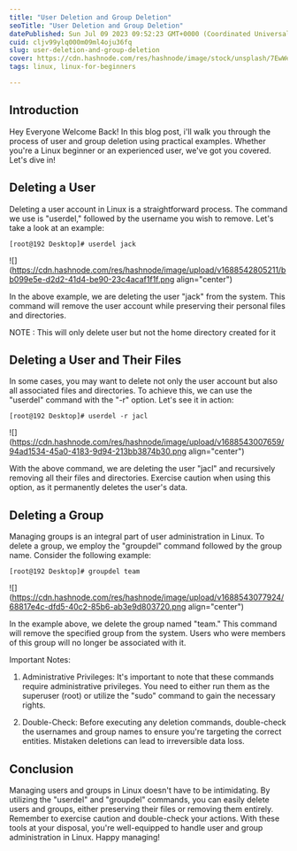 ```yaml
---
title: "User Deletion and Group Deletion"
seoTitle: "User Deletion and Group Deletion"
datePublished: Sun Jul 09 2023 09:52:23 GMT+0000 (Coordinated Universal Time)
cuid: cljv99ylq000m09ml4oju36fq
slug: user-deletion-and-group-deletion
cover: https://cdn.hashnode.com/res/hashnode/image/stock/unsplash/7EwWeNyzSwQ/upload/5a5cd62083903b18c43326e562b88376.jpeg
tags: linux, linux-for-beginners

---
```


## Introduction

Hey Everyone Welcome Back! In this blog post, i'll walk you through the process of user and group deletion using practical examples. Whether you're a Linux beginner or an experienced user, we've got you covered. Let's dive in!

## Deleting a User

Deleting a user account in Linux is a straightforward process. The command we use is "userdel," followed by the username you wish to remove. Let's take a look at an example:

```plaintext
[root@192 Desktop]# userdel jack
```

![](https://cdn.hashnode.com/res/hashnode/image/upload/v1688542805211/bb099e5e-d2d2-41d4-be90-23c4acaf1f1f.png align="center")

In the above example, we are deleting the user "jack" from the system. This command will remove the user account while preserving their personal files and directories.

NOTE : This will only delete user but not the home directory created for it

## Deleting a User and Their Files

In some cases, you may want to delete not only the user account but also all associated files and directories. To achieve this, we can use the "userdel" command with the "-r" option. Let's see it in action:

```plaintext
[root@192 Desktop]# userdel -r jacl
```

![](https://cdn.hashnode.com/res/hashnode/image/upload/v1688543007659/94ad1534-45a0-4183-9d94-213bb3874b30.png align="center")

With the above command, we are deleting the user "jacl" and recursively removing all their files and directories. Exercise caution when using this option, as it permanently deletes the user's data.

## Deleting a Group

Managing groups is an integral part of user administration in Linux. To delete a group, we employ the "groupdel" command followed by the group name. Consider the following example:

```plaintext
[root@192 Desktop]# groupdel team
```

![](https://cdn.hashnode.com/res/hashnode/image/upload/v1688543077924/68817e4c-dfd5-40c2-85b6-ab3e9d803720.png align="center")

In the example above, we delete the group named "team." This command will remove the specified group from the system. Users who were members of this group will no longer be associated with it.

Important Notes:

1. Administrative Privileges: It's important to note that these commands require administrative privileges. You need to either run them as the superuser (root) or utilize the "sudo" command to gain the necessary rights.
    
2. Double-Check: Before executing any deletion commands, double-check the usernames and group names to ensure you're targeting the correct entities. Mistaken deletions can lead to irreversible data loss.
    

## Conclusion

Managing users and groups in Linux doesn't have to be intimidating. By utilizing the "userdel" and "groupdel" commands, you can easily delete users and groups, either preserving their files or removing them entirely. Remember to exercise caution and double-check your actions. With these tools at your disposal, you're well-equipped to handle user and group administration in Linux. Happy managing!